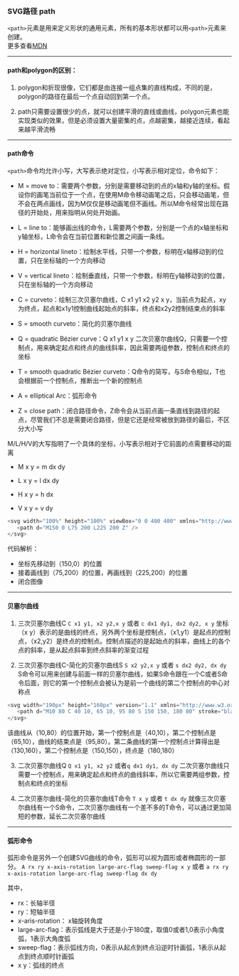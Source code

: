 ### SVG路径 path

`<path>`元素是用来定义形状的通用元素，所有的基本形状都可以用`<path>`元素来创建。<br/>更多查看[MDN](https://developer.mozilla.org/zh-CN/docs/Web/SVG/Tutorial/Paths)

---

#### path和polygon的区别：

1. polygon和折现很像，它们都是由连接一组点集的直线构成，不同的是，polygon的路径在最后一个点自动回到第一个点。

2. path只需要设置很少的点，就可以创建平滑的直线或曲线，polygon元素也能实现类似的效果，但是必须设置大量密集的点，点越密集，越接近连续，看起来越平滑流畅

---

#### path命令
`<path>`命令均允许小写，大写表示绝对定位，小写表示相对定位，命令如下：
+ M = move to：需要两个参数，分别是需要移动到的点的x轴和y轴的坐标。假设你的画笔当前位于一个点，在使用M命令移动画笔之后，只会移动画笔，但不会在两点画线，因为M仅仅是移动画笔但不画线。所以M命令经常出现在路径的开始处，用来指明从何处开始画。

+ L = line to：能够画出线的命令，L需要两个参数，分别是一个点的x轴坐标和y轴坐标，L命令会在当前位置和新位置之间画一条线。

+ H = horizontal lineto：绘制水平线，只带一个参数，标明在x轴移动到的位置，只在坐标轴的一个方向移动
+ V = vertical lineto：绘制垂直线，只带一个参数，标明在y轴移动到的位置，只在坐标轴的一个方向移动
+ C = curveto：绘制三次贝塞尔曲线，C x1 y1 x2 y2 x y，当前点为起点，xy为终点，起点和x1y1控制曲线起始点的斜率，终点和x2y2控制结束点的斜率
+ S = smooth curveto：简化的贝塞尔曲线
+ Q = quadratic Bézier curve：Q x1 y1 x y 二次贝塞尔曲线Q，只需要一个控制点，用来确定起点和终点的曲线斜率，因此需要两组参数，控制点和终点的坐标
+ T = smooth quadratic Bézier curveto：Q命令的简写，与S命令相似，T也会根据前一个控制点，推断出一个新的控制点
+ A = elliptical Arc：弧形命令
+ Z = close path：闭合路径命令，Z命令会从当前点画一条直线到路径的起点，尽管我们不总是需要闭合路径，但是它还是经常被放到路径的最后，不区分大小写

M/L/H/V的大写指明了一个具体的坐标，小写表示相对于它前面的点需要移动的距离

+ M x y = m dx dy

+ L x y = l dx dy

+ H x y = h dx

+ V x y = v dy


```javascript
<svg width="100%" height="100%" viewBox="0 0 400 400" xmlns="http://www.w3.org/2000/svg">
   <path d="M150 0 L75 200 L225 200 Z" />
</svg>
```
代码解析：
+ 坐标先移动到（150,0）的位置
+ 接着画线到（75,200）的位置，再画线到（225,200）的位置
+ 闭合图像

---

#### 贝塞尔曲线
1. 三次贝塞尔曲线C
`C x1 y1, x2 y2,x y` 或者 `c dx1 dy1, dx2 dy2, x y`
坐标（x y）表示的是曲线的终点，另外两个坐标是控制点，（x1,y1）是起点的控制点，（x2,y2）是终点的控制点。控制点描述的是起始点的斜率，曲线上的各个点的斜率，是从起点斜率到终点斜率的渐变过程

2. 三次贝塞尔曲线C-简化的贝塞尔曲线S
`S x2 y2,x y` 或者 `s dx2 dy2, dx dy`
S命令可以用来创建与前面一样的贝塞尔曲线，如果S命令跟在一个C或者S命令后面，则它的第一个控制点会被认为是前一个曲线的第二个控制点的中心对称点
```javascript
<svg width="190px" height="160px" version="1.1" xmlns="http://www.w3.org/2000/svg">
   <path d="M10 80 C 40 10, 65 10, 95 80 S 150 150, 180 80" stroke="black" fill="transparent"/>
</svg>
```
该曲线从（10,80）的位置开始，第一个控制点是（40,10），第二个控制点是（65,10），曲线的结束点是（95,80）。第二条曲线的第一个控制点计算得出是（130,160），第二个控制点是（150,150），终点是（180,180）

3. 二次贝塞尔曲线Q
`Q x1 y1, x2 y2` 或者`q dx1 dy1, dx dy`
二次贝塞尔曲线只需要一个控制点，用来确定起点和终点的曲线斜率，所以它需要两组参数，控制点和终点的坐标

4. 二次贝塞尔曲线-简化的贝塞尔曲线T命令
`T x y` 或者 `t dx dy`
就像三次贝塞尔曲线有一个S命令，二次贝塞尔曲线有一个差不多的T命令，可以通过更加简短的参数，延长二次贝塞尔曲线


---

#### 弧形命令
弧形命令是另外一个创建SVG曲线的命令，弧形可以视为圆形或者椭圆形的一部分。
`A rx ry x-axis-rotation large-arc-flag sweep-flag x y` 或者 `a rx ry x-axis-rotation large-arc-flag sweep-flag dx dy`

其中，
+ rx：长轴半径
+ ry：短轴半径
+ x-aris-rotation： x轴旋转角度
+ large-arc-flag：表示弧线是大于还是小于180度，取值0或者1,0表示小角度弧，1表示大角度弧
+ sweep-flag：表示弧线方向，0表示从起点到终点沿逆时针画弧，1表示从起点到终点顺时针画弧
+ x y：弧线的终点